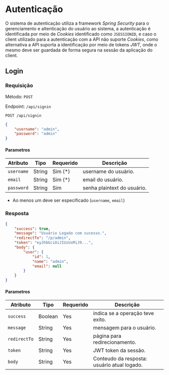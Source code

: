 # Autenticação

O sistema de autenticação utiliza a framework *Spring Security* para o gerenciamento e altenticação do usuário ao sistema, a autenticação é identificada por meio de *Cookies*  identificado como ``JSESSIONID``, e caso o client utilizado para a autenticação com a API não suporte *Cookies*, como alternativa a API suporta a identificação por meio de tokens *JWT*, onde o mesmo deve ser guardada de forma segura na sessão da aplicação do client.

## Login

### Requisição
Método: `POST`

Endpoint: `/api/signin`

```plaintext linenums="1"
POST /api/signin
```
```json linenums="1"
{
	"username": "admin",
	"password": "admin"
}
```

#### Parametros

| Atributo                 | Tipo     | Requerido | Descrição                   |
|--------------------------|----------|-----------|-----------------------------|
| `username`               | String   | Sim (*)   | username do usuário.        |
| `email`                  | String   | Sim (*)   | email do usuário.           |
| `password`               | String   | Sim       | senha plaintext do usuário. |
* Ao menos um deve ser especificado (`username`, `email`)

### Resposta

```json linenums="1"
{
    "success": true,
    "message": "Usuário Logado com sucesso.",
    "redirectTo": "/p/admin",
    "token": "eyJhbGciOiJIUzUxMiJ9...",
    "body": {
        "user": {
            "id": 1,
            "name": "admin",
            "email": null
        }
    }
}
```

#### Parametros

| Atributo                 | Tipo     | Requerido | Descrição                                    |
|--------------------------|----------|-----------|----------------------------------------------|
| `success`                | Boolean  | Yes       | indica se a operação teve exito.             |
| `message`                | String   | Yes       | mensagem para o usuário.                     |
| `redirectTo`             | String   | Yes       | página para redirecionamento.                |
| `token`                  | String   | Yes       | JWT token da sessão.                         |
| `body`                   | String   | Yes       | Conteudo da resposta: usuário atual logado.  |